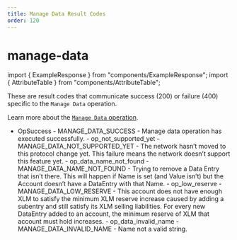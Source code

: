 ```yaml
---
title: Manage Data Result Codes
order: 120
---
```


# manage-data

import { ExampleResponse } from "components/ExampleResponse"; import { AttributeTable } from "components/AttributeTable";

These are result codes that communicate success \(200\) or failure \(400\) specific to the `Manage Data` operation.

Learn more about the [`Manage Data` operation](../../../../docs/start/list-of-operations.md#manage-data).

 - OpSuccess - MANAGE\_DATA\_SUCCESS - Manage data operation has executed successfully. - op\_not\_supported\_yet - MANAGE\_DATA\_NOT\_SUPPORTED\_YET - The network hasn’t moved to this protocol change yet. This failure means the network doesn’t support this feature yet. - op\_data\_name\_not\_found - MANAGE\_DATA\_NAME\_NOT\_FOUND - Trying to remove a Data Entry that isn’t there. This will happen if Name is set \(and Value isn’t\) but the Account doesn’t have a DataEntry with that Name. - op\_low\_reserve - MANAGE\_DATA\_LOW\_RESERVE - This account does not have enough XLM to satisfy the minimum XLM reserve increase caused by adding a subentry and still satisfy its XLM selling liabilities. For every new DataEntry added to an account, the minimum reserve of XLM that account must hold increases. - op\_data\_invalid\_name - MANAGE\_DATA\_INVALID\_NAME - Name not a valid string.

